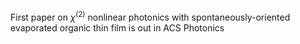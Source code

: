 First paper on $\chi^{(2)}$ nonlinear photonics with spontaneously-oriented evaporated organic thin film is out in ACS Photonics
